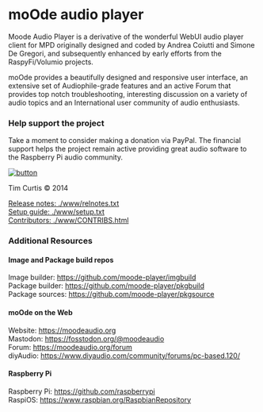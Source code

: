 # moOde audio player

Moode Audio Player is a derivative of the wonderful WebUI audio player client for MPD originally designed and coded by Andrea Coiutti and Simone De Gregori, and subsequently enhanced by early efforts from the RaspyFi/Volumio projects.

moOde provides a beautifully designed and responsive user interface, an extensive set of Audiophile-grade features and an active Forum that provides top notch troubleshooting, interesting discussion on a variety of audio topics and an International user community of audio enthusiasts.

### Help support the project

Take a moment to consider making a donation via PayPal. The financial support helps the project remain active providing great audio software to the Raspberry Pi audio community.

[![button](https://www.paypalobjects.com/en_US/i/btn/btn_donateCC_LG.gif)](https://www.paypal.com/cgi-bin/webscr?cmd=_s-xclick&hosted_button_id=45YWLFLZ5V7P4)

Tim Curtis © 2014

[Release notes: ./www/relnotes.txt](./www/relnotes.txt)<br/>
[Setup guide: ./www/setup.txt](./www/setup.txt)<br/>
[Contributors: ./www/CONTRIBS.html](./www/CONTRIBS.html)<br/>


### Additional Resources

#### Image and Package build repos

Image builder: https://github.com/moode-player/imgbuild<br/>
Package builder: https://github.com/moode-player/pkgbuild<br/>
Package sources: https://github.com/moode-player/pkgsource<br/>

#### moOde on the Web

Website: https://moodeaudio.org<br/>
Mastodon: https://fosstodon.org/@moodeaudio</br>
Forum: https://moodeaudio.org/forum<br>
diyAudio: https://www.diyaudio.com/community/forums/pc-based.120/

#### Raspberry Pi

Raspberry Pi: https://github.com/raspberrypi<br/>
RaspiOS: https://www.raspbian.org/RaspbianRepository<br/>
